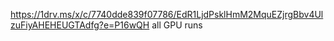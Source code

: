 https://1drv.ms/x/c/7740dde839f07786/EdR1LjdPsklHmM2MquEZjrgBbv4UlzuFiyAHEHEUGTAdfg?e=P16wQH
all GPU runs
